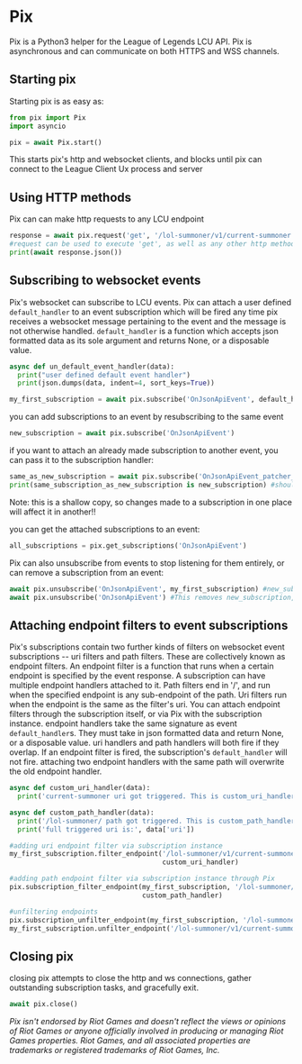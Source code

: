 # Pix
Pix is a Python3 helper for the League of Legends LCU API. Pix is asynchronous and can communicate on both HTTPS and WSS channels.

## Starting pix
Starting pix is as easy as:
```py
from pix import Pix
import asyncio

pix = await Pix.start()
```
This starts pix's http and websocket clients, and blocks until pix can connect to the League Client Ux process and server

## Using HTTP methods
Pix can can make http requests to any LCU endpoint
```py
response = await pix.request('get', '/lol-summoner/v1/current-summoner')
#request can be used to execute 'get', as well as any other http method
print(await response.json())
```

## Subscribing to websocket events
Pix's websocket can subscribe to LCU events. Pix can attach a user defined `default_handler` to an event subscription which will be fired any time pix receives a websocket message pertaining to the event and the message is not otherwise handled. `default_handler` is a function which accepts json formatted data as its sole argument and returns None, or a disposable value.
```py
async def un_default_event_handler(data):
  print("user defined default event handler")
  print(json.dumps(data, indent=4, sort_keys=True))

my_first_subscription = await pix.subscribe('OnJsonApiEvent', default_handler=un_default_event_handler)
```

you can add subscriptions to an event by resubscribing to the same event
```py
new_subscription = await pix.subscribe('OnJsonApiEvent')
```

if you want to attach an already made subscription to another event, you can pass it to the subscription handler:
```py
same_as_new_subscription = await pix.subscribe('OnJsonApiEvent_patcher_v1_status', subscription=new_subscription)
print(same_subscription_as_new_subscription is new_subscription) #should print true
```
Note: this is a shallow copy, so changes made to a subscription in one place will affect it in another!!

you can get the attached subscriptions to an event:
```py
all_subscriptions = pix.get_subscriptions('OnJsonApiEvent')
```

Pix can also unsubscribe from events to stop listening for them entirely, or can remove a subscription from an event:
```py
await pix.unsubscribe('OnJsonApiEvent', my_first_subscription) #new_subscription is still active
await pix.unsubscribe('OnJsonApiEvent') #This removes new_subscription, as well as any other subscriptions on 'OnJsonApiEvent'
```

## Attaching endpoint filters to event subscriptions
Pix's subscriptions contain two further kinds of filters on websocket event subscriptions -- uri filters and path filters. These are collectively known as endpoint filters. An endpoint filter is a function that runs when a certain endpoint is specified by the event response. A subscription can have multiple endpoint handlers attached to it. Path filters end in '/', and run when the specified endpoint is any sub-endpoint of the path. Uri filters run when the endpoint is the same as the filter's uri. You can attach endpoint filters through the subscription itself, or via Pix with the subscription instance. endpoint handlers take the same signature as event `default_handler`s. They must take in json formatted data and return None, or a disposable value. uri handlers and path handlers will both fire if they overlap. If an endpoint filter is fired, the subscription's `default_handler` will not fire. attaching two endpoint handlers with the same path will overwrite the old endpoint handler.

```py
async def custom_uri_handler(data):
  print('current-summoner uri got triggered. This is custom_uri_handler')

async def custom_path_handler(data):
  print('/lol-summoner/ path got triggered. This is custom_path_handler')
  print('full triggered uri is:', data['uri'])

#adding uri endpoint filter via subscription instance
my_first_subscription.filter_endpoint('/lol-summoner/v1/current-summoner',
                                      custom_uri_handler)

#adding path endpoint filter via subscription instance through Pix
pix.subscription_filter_endpoint(my_first_subscription, '/lol-summoner/',
                                 custom_path_handler)

#unfiltering endpoints
pix.subscription_unfilter_endpoint(my_first_subscription, '/lol-summoner/')
my_first_subscription.unfilter_endpoint('/lol-summoner/v1/current-summoner')
```

## Closing pix
closing pix attempts to close the http and ws connections, gather outstanding subscription tasks, and gracefully exit.
```py
await pix.close()
```

*Pix isn't endorsed by Riot Games and doesn't reflect the views or opinions of Riot Games or anyone officially involved in producing or managing Riot Games properties. Riot Games, and all associated properties are trademarks or registered trademarks of Riot Games, Inc.*
